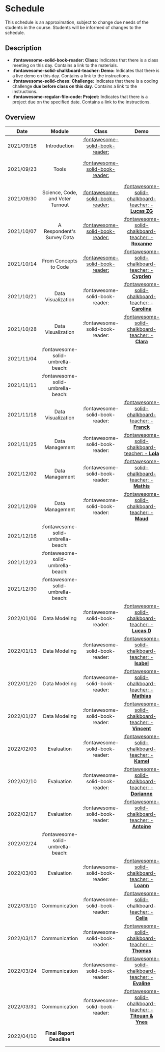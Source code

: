 # Schedule

This schedule is an approximation, subject to change due needs of the students in the course. Students will be informed of changes to the schedule.

## Description
- **:fontawesome-solid-book-reader: Class:** Indicates that there is a class meeting on this day. Contains a link to the materials.
- **:fontawesome-solid-chalkboard-teacher: Demo:** Indicates that there is a live demo on this day. Contains a link to the instructions.
- **:fontawesome-solid-chess: Challenge:** Indicates that there is a coding challenge **due before class on this day**. Contains a link to the instructions.
- **:fontawesome-regular-file-code: Project:** Indicates that there is a project due on the specified date. Contains a link to the instructions.

## Overview

| Date       | Module                           | Class                                                       | Demo                                                                                 | Deadline                                                                                                                                   |
| :-:        | :-:                              | :-:                                                         | :-:                                                                                  | :-:                                                                                                                                        |
| 2021/09/16 | Introduction                     | [:fontawesome-solid-book-reader:](modules/introduction.md)  |                                                                                      |                                                                                                                                            |
| 2021/09/23 | Tools                            | [:fontawesome-solid-book-reader:](modules/tools.md)         |                                                                                      | [**:fontawesome-regular-paper-plane: Onboarding**](resources/onboarding.md)                                                                |
| 2021/09/30 | Science, Code, and Voter Turnout | [:fontawesome-solid-book-reader:](modules/programming-1.md) | [:fontawesome-solid-chalkboard-teacher: - **Lucas ZG**](activities/participation.md) | [**:fontawesome-solid-chess: - C1**](https://colab.research.google.com/github/mickaeltemporao/itds/blob/main/materials/assignment-1.ipynb) |
| 2021/10/07 | A Respondent's Survey Data       | [:fontawesome-solid-book-reader:](modules/programming-2.md) | [:fontawesome-solid-chalkboard-teacher: - **Roxanne**](activities/participation.md)  |                                                                                                                                            |
| 2021/10/14 | From Concepts to Code            | [:fontawesome-solid-book-reader:](modules/programming-3.md) | [:fontawesome-solid-chalkboard-teacher: - **Cyprien**](activities/participation.md)        ||
| 2021/10/21 | Data Visualization                 | :fontawesome-solid-book-reader: | [:fontawesome-solid-chalkboard-teacher: - **Carolina**](activities/participation.md)       | [**:fontawesome-solid-chess: - C2**](https://colab.research.google.com/github/mickaeltemporao/itds/blob/main/materials/assignment-2.ipynb) |
| 2021/10/28 | Data Visualization                 | :fontawesome-solid-book-reader: | [:fontawesome-solid-chalkboard-teacher: - **Clara**](activities/participation.md)          |                                                                                                                                            |
| 2021/11/04 | :fontawesome-solid-umbrella-beach: |                                 |                                                                                            |                                                                                                                                            |
| 2021/11/11 | :fontawesome-solid-umbrella-beach: |                                 |                                                                                            |                                                                                                                                            |
| 2021/11/18 | Data Visualization                 | :fontawesome-solid-book-reader: | [:fontawesome-solid-chalkboard-teacher: - **Franck**](activities/participation.md)         |                                                                                                                                            |
| 2021/11/25 | Data Management                    | :fontawesome-solid-book-reader: | [:fontawesome-solid-chalkboard-teacher: - **Lola**](activities/participation.md)           | **:fontawesome-solid-chess: - C3**                                                                                                         |
| 2021/12/02 | Data Management                    | :fontawesome-solid-book-reader: | [:fontawesome-solid-chalkboard-teacher: - **Mathis**](activities/participation.md)         |                                                                                                                                            |
| 2021/12/09 | Data Management                    | :fontawesome-solid-book-reader: | [:fontawesome-solid-chalkboard-teacher: - **Maud**](activities/participation.md)           |                                                                                                                                            |
| 2021/12/16 | :fontawesome-solid-umbrella-beach: |                                 |                                                                                            |                                                                                                                                            |
| 2021/12/23 | :fontawesome-solid-umbrella-beach: |                                 |                                                                                            |                                                                                                                                            |
| 2021/12/30 | :fontawesome-solid-umbrella-beach: |                                 |                                                                                            |                                                                                                                                            |
| 2022/01/06 | Data Modeling                      | :fontawesome-solid-book-reader: | [:fontawesome-solid-chalkboard-teacher: - **Lucas D**](activities/participation.md)        | **:fontawesome-solid-chess: - C4**                                                                                                         |
| 2022/01/13 | Data Modeling                      | :fontawesome-solid-book-reader: | [:fontawesome-solid-chalkboard-teacher: - **Isabel**](activities/participation.md)         |                                                                                                                                            |
| 2022/01/20 | Data Modeling                      | :fontawesome-solid-book-reader: | [:fontawesome-solid-chalkboard-teacher: - **Mathias**](activities/participation.md)        |                                                                                                                                            |
| 2022/01/27 | Data Modeling                      | :fontawesome-solid-book-reader: | [:fontawesome-solid-chalkboard-teacher: - **Vincent**](activities/participation.md)        |                                                                                                                                            |
| 2022/02/03 | Evaluation                         | :fontawesome-solid-book-reader: | [:fontawesome-solid-chalkboard-teacher: - **Kamel**](activities/participation.md)          | **:fontawesome-solid-chess: - C5**                                                                                                         |
| 2022/02/10 | Evaluation                         | :fontawesome-solid-book-reader: | [:fontawesome-solid-chalkboard-teacher: - **Dorianne**](activities/participation.md)       |                                                                                                                                            |
| 2022/02/17 | Evaluation                         | :fontawesome-solid-book-reader: | [:fontawesome-solid-chalkboard-teacher: - **Antoine**](activities/participation.md)        |                                                                                                                                            |
| 2022/02/24 | :fontawesome-solid-umbrella-beach: |                                 |                                                                                            |                                                                                                                                            |
| 2022/03/03 | Evaluation                         | :fontawesome-solid-book-reader: | [:fontawesome-solid-chalkboard-teacher: - **Loann**](activities/participation.md)          |                                                                                                                                            |
| 2022/03/10 | Communication                      | :fontawesome-solid-book-reader: | [:fontawesome-solid-chalkboard-teacher: - **Celia**](activities/participation.md)          | **:fontawesome-solid-chess: - C6**                                                                                                         |
| 2022/03/17 | Communication                      | :fontawesome-solid-book-reader: | [:fontawesome-solid-chalkboard-teacher: - **Thomas**](activities/participation.md)         |                                                                                                                                            |
| 2022/03/24 | Communication                      | :fontawesome-solid-book-reader: | [:fontawesome-solid-chalkboard-teacher: - **Evaline**](activities/participation.md)        |                                                                                                                                            |
| 2022/03/31 | Communication                      | :fontawesome-solid-book-reader: | [:fontawesome-solid-chalkboard-teacher: - **Titouan & Ynes**](activities/participation.md) |                                                                                                                                            |
| 2022/04/10 | **Final Report Deadline**          |                                 |                                                                                            | **:fontawesome-regular-file-code: Project**                                                                                                |

